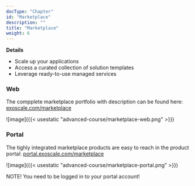 ```yaml
---
docType: "Chapter"
id: "Marketplace"
description: ""
title: "Marketplace"
weight: 6
---
```


**Details**
 - Scale up your applications
 - Access a curated collection of solution templates
 - Leverage ready-to-use managed services

### **Web**

The compplete marketplace portfolio with description can be found here: [exoscale.com/marketplace](https://www.exoscale.com/marketplace/)

![image]({{< usestatic "advanced-course/marketplace-web.png" >}})

### **Portal**

The tighly integrated marketplace products are easy to reach in the product portal: [portal.exoscale.com/marketplace](https://portal.exoscale.com/login?next=%2Fmarketplace%3F)

![image]({{< usestatic "advanced-course/marketplace-portal.png" >}})

NOTE! You need to be logged in to your portal account!
